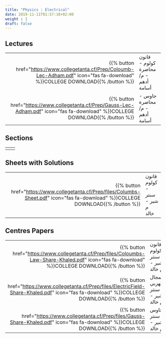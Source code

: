 ```yaml
---
title: "Physics : Electrical"
date: 2019-11-11T01:57:18+02:00
weight : 1
draft: false
---
```



## Lectures



|  | |
|---:|----------------------|
| {{% button href="https://www.collegetanta.cf/Prep/Coloumb-Lec-Adham.pdf" icon="fas fa-download" %}}COLLEGE DOWNLOAD{{% /button %}} | قانون كولوم - محاضرة - م/ أدهم أسامة   |
| {{% button href="https://www.collegetanta.cf/Prep/Gauss-Lec-Adham.pdf" icon="fas fa-download" %}}COLLEGE DOWNLOAD{{% /button %}} |  جاوس - محاضرة - م/ أدهم أسامة  |




## Sections

|  | |
|---:|----------------------|
| || 

## Sheets with Solutions


|  | |
|---:|----------------------|
| {{% button href="https://www.collegetanta.cf/Prep/files/Columbs-Sheet.pdf" icon="fas fa-download" %}}COLLEGE DOWNLOAD{{% /button %}} | قانون كولوم - سنتر شير - م خالد    |


## Centres Papers 

|  | |
|---:|----------------------|
| {{% button href="https://www.collegetanta.cf/Prep/files/Coloumbs-Law-Share-Khaled.pdf" icon="fas fa-download" %}}COLLEGE DOWNLOAD{{% /button %}} | قانون كولوم - سنتر شير - م خالد    |
| {{% button href="https://www.collegetanta.cf/Prep/files/ElectricField-Share-Khaled.pdf" icon="fas fa-download" %}}COLLEGE DOWNLOAD{{% /button %}} |  المجال الكهربي - سنتر شير - م خالد    |
| {{% button href="https://www.collegetanta.cf/Prep/files/Gauss-Share-Khaled.pdf" icon="fas fa-download" %}}COLLEGE DOWNLOAD{{% /button %}} |  جاوس - سنتر شير - م خالد    |



